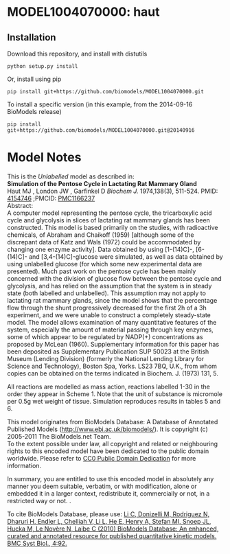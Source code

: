 # MODEL1004070000: haut

## Installation

Download this repository, and install with distutils

`python setup.py install`

Or, install using pip

`pip install git+https://github.com/biomodels/MODEL1004070000.git`

To install a specific version (in this example, from the 2014-09-16 BioModels release)

`pip install git+https://github.com/biomodels/MODEL1004070000.git@20140916`


# Model Notes


This is the _Unlabelled_ model as described in:  
**Simulation of the Pentose Cycle in Lactating Rat Mammary Gland**   
Haut MJ , London JW , Garfinkel D _Biochem J._ 1974,138(3), 511-524. PMID:
[4154746](http://www.ncbi.nlm.nih.gov/pubmed/4154746 ) ;PMCID:
[PMC1166237](http://www.ncbi.nlm.nih.gov/pmc/articles/PMC1166237)  
Abstract:  
A computer model representing the pentose cycle, the tricarboxylic acid cycle
and glycolysis in slices of lactating rat mammary glands has been constructed.
This model is based primarily on the studies, with radioactive chemicals, of
Abraham and Chaikoff (1959) [although some of the discrepant data of Katz and
Wals (1972) could be accommodated by changing one enzyme activity]. Data
obtained by using [1-(14)C]-, [6-(14)C]- and [3,4-(14)C]-glucose were
simulated, as well as data obtained by using unlabelled glucose (for which
some new experimental data are presented). Much past work on the pentose cycle
has been mainly concerned with the division of glucose flow between the
pentose cycle and glycolysis, and has relied on the assumption that the system
is in steady state (both labelled and unlabelled). This assumption may not
apply to lactating rat mammary glands, since the model shows that the
percentage flow through the shunt progressively decreased for the first 2h of
a 3h experiment, and we were unable to construct a completely steady-state
model. The model allows examination of many quantitative features of the
system, especially the amount of material passing through key enzymes, some of
which appear to be regulated by NADP(+) concentrations as proposed by McLean
(1960). Supplementary information for this paper has been deposited as
Supplementary Publication SUP 50023 at the British Museum (Lending Division)
(formerly the National Lending Library for Science and Technology), Boston
Spa, Yorks. LS23 7BQ, U.K., from whom copies can be obtained on the terms
indicated in Biochem. J. (1973) 131, 5.

All reactions are modelled as mass action, reactions labelled 1-30 in the
order they appear in Scheme 1. Note that the unit of substance is micromole
per 0.5g wet weight of tissue. Simulation reproduces results in tables 5 and
6.

This model originates from BioModels Database: A Database of Annotated
Published Models (http://www.ebi.ac.uk/biomodels/). It is copyright (c)
2005-2011 The BioModels.net Team.  
To the extent possible under law, all copyright and related or neighbouring
rights to this encoded model have been dedicated to the public domain
worldwide. Please refer to [CC0 Public Domain
Dedication](http://creativecommons.org/publicdomain/zero/1.0/) for more
information.

In summary, you are entitled to use this encoded model in absolutely any
manner you deem suitable, verbatim, or with modification, alone or embedded it
in a larger context, redistribute it, commercially or not, in a restricted way
or not. .  
  
To cite BioModels Database, please use: [Li C, Donizelli M, Rodriguez N,
Dharuri H, Endler L, Chelliah V, Li L, He E, Henry A, Stefan MI, Snoep JL,
Hucka M, Le Novère N, Laibe C (2010) BioModels Database: An enhanced, curated
and annotated resource for published quantitative kinetic models. BMC Syst
Biol., 4:92.](http://www.ncbi.nlm.nih.gov/pubmed/20587024)


